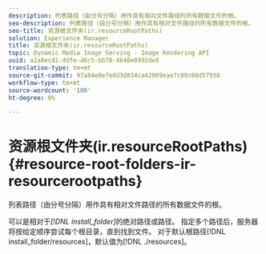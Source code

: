 ```yaml
---
description: 列表路径（由分号分隔）用作具有相对文件路径的所有数据文件的根。
seo-description: 列表路径（由分号分隔）用作具有相对文件路径的所有数据文件的根。
seo-title: 资源根文件夹(ir.resourceRootPaths)
solution: Experience Manager
title: 资源根文件夹(ir.resourceRootPaths)
topic: Dynamic Media Image Serving - Image Rendering API
uuid: a2a8ecd1-ddfe-46c5-bb70-4640e0992de8
translation-type: tm+mt
source-git-commit: 97a84e8e7edd3d834ca42069eae7c09c00d57938
workflow-type: tm+mt
source-wordcount: '100'
ht-degree: 0%

---
```



# 资源根文件夹(ir.resourceRootPaths){#resource-root-folders-ir-resourcerootpaths}

列表路径（由分号分隔）用作具有相对文件路径的所有数据文件的根。

可以是相对于&#x200B;*[!DNL install_folder]*&#x200B;的绝对路径或路径。 指定多个路径后，服务器将按给定顺序尝试每个根目录，直到找到文件。 对于默认根路径[!DNL install_folder/resources]，默认值为[!DNL ./resources]。
